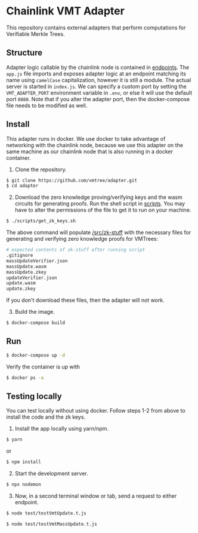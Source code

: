 # Chainlink VMT Adapter
This repository contains external adapters that perform computations for Verifiable Merkle Trees.

## Structure
Adapter logic callable by the chainlink node is contained in [endpoints](./src/endpoints/). The `app.js` file imports and exposes adapter logic at an endpoint matching its name using `camelCase` capitalization, however it is still a module. The actual server is started in `index.js`. We can specify a custom port by setting the `VMT_ADAPTER_PORT` environment variable in `.env`, or else it will use the default port `8080`. Note that if you alter the adapter port, then the docker-compose file needs to be modified as well.

## Install
This adapter runs in docker. We use docker to take advantage of networking with the chainlink node, because we use this adapter on the same machine as our chainlink node that is also running in a docker container.

1. Clone the repository.
```sh
$ git clone https://github.com/vmtree/adapter.git
$ cd adapter
```

2. Download the zero knowledge proving/verifying keys and the wasm circuits for generating proofs. Run the shell script in [scripts](./scripts/). You may have to alter the permissions of the file to get it to run on your machine.
```sh
$ ./scripts/get_zk_keys.sh
```
The above command will populate [/src/zk-stuff](./src/zk-stuff/) with the necessary files for generating and verifying zero knowledge proofs for VMTrees:
```sh
# expected contents of zk-stuff after running script
.gitignore
massUpdateVerifier.json
massUpdate.wasm
massUpdate.zkey
updateVerifier.json
update.wasm
update.zkey
```
If you don't download these files, then the adapter will not work.

3. Build the image.
```sh
$ docker-compose build
```

## Run
```sh
$ docker-compose up -d
```
Verify the container is up with
```sh
$ docker ps -a 
```


## Testing locally
You can test locally without using docker. Follow steps 1-2 from above to install the code and the zk keys.
1. Install the app locally using yarn/npm.
```sh
$ yarn
```
or
```sh
$ npm install
```

2. Start the development server.
```sh
$ npx nodemon
```

3. Now, in a second terminal window or tab, send a request to either endpoint.
```sh
$ node test/testVmtUpdate.t.js
```

```sh
$ node test/testVmtMassUpdate.t.js
```